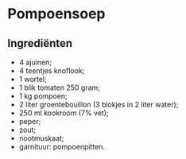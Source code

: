 # Pompoensoep

## Ingrediënten

* 4 ajuinen;
* 4 teentjes knoflook;
* 1 wortel;
* 1 blik tomaten 250 gram;
* 1 kg pompoen;
* 2 liter groentebouillon (3 blokjes in 2 liter water);
* 250 ml kookroom (7% vet);
* peper;
* zout;
* nootmuskaat;
* garnituur: pompoenpitten.
